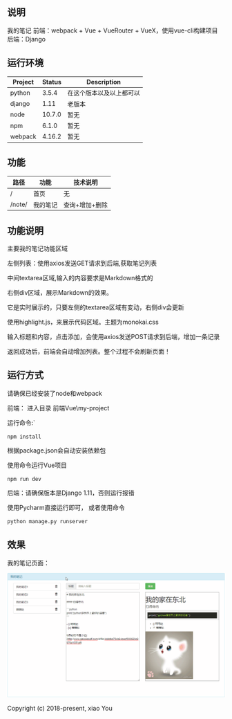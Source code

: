 ## 说明
我的笔记
前端：webpack + Vue + VueRouter + VueX，使用vue-cli构建项目
后端：Django

## 运行环境

| Project | Status | Description |
|---------|--------|-------------|
| python          | 3.5.4 | 在这个版本以及以上都可以 |
| django                | 1.11 | 老版本 |
| node                | 10.7.0 | 暂无 |
| npm                | 6.1.0 | 暂无 |
| webpack                | 4.16.2 | 暂无 |

## 功能

| 路径 | 功能 | 技术说明 |
|---------|--------|-------------|
| /          | 首页 | 无 |
| /note/          | 我的笔记 | 查询+增加+删除 |

## 功能说明
主要我的笔记功能区域

左侧列表：使用axios发送GET请求到后端,获取笔记列表

中间textarea区域,输入的内容要求是Markdown格式的

右侧div区域，展示Markdown的效果。

它是实时展示的，只要左侧的textarea区域有变动，右侧div会更新

使用highlight.js，来展示代码区域。主题为monokai.css

输入标题和内容，点击添加，会使用axios发送POST请求到后端，增加一条记录

返回成功后，前端会自动增加列表。整个过程不会刷新页面！

## 运行方式
请确保已经安装了node和webpack

前端：
进入目录 前端Vue\my-project

运行命令:`
```dos
npm install
```
根据package.json会自动安装依赖包

使用命令运行Vue项目
```dos
npm run dev
```

后端：请确保版本是Django 1.11，否则运行报错

使用Pycharm直接运行即可，
或者使用命令
```python
python manage.py runserver
```

## 效果
我的笔记页面：

![Image text](https://github.com/987334176/MyNotes/blob/master/%E6%95%88%E6%9E%9C%E5%9B%BE.gif)


Copyright (c) 2018-present, xiao You